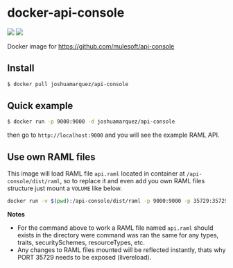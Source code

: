 # docker-api-console
[![](https://images.microbadger.com/badges/version/joshuamarquez/api-console:0.1.2.svg)](https://microbadger.com/images/joshuamarquez/api-console:0.1.2 "Get your own version badge on microbadger.com") [![](https://images.microbadger.com/badges/image/joshuamarquez/api-console:0.1.2.svg)](https://microbadger.com/images/joshuamarquez/api-console:0.1.2 "Get your own image badge on microbadger.com")

Docker image for https://github.com/mulesoft/api-console

## Install

```bash
$ docker pull joshuamarquez/api-console
```

## Quick example

```bash
$ docker run -p 9000:9000 -d joshuamarquez/api-console
```
then go to `http://localhost:9000` and you will see the example RAML API.

## Use own RAML files

This image will load RAML file `api.raml` located in container at `/api-console/dist/raml`, so to 
replace it and even add you own RAML files structure just mount a `VOLUME` like below.

```bash
docker run -v $(pwd):/api-console/dist/raml -p 9000:9000 -p 35729:35729 -d joshuamarquez/api-console
```

**Notes**

*  For the command above to work a RAML file named `api.raml` should exists in the directory were command was ran the same for any types, traits, securitySchemes, resourceTypes, etc.
*  Any changes to RAML files mounted will be reflected instantly, thats why PORT 35729 needs to be exposed (livereload).
